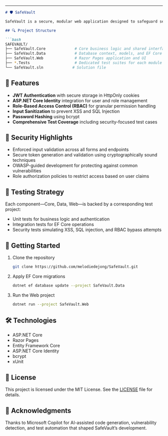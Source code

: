
---

```markdown
# 🛡️ SafeVault

SafeVault is a secure, modular web application designed to safeguard sensitive user data through robust authentication, input sanitization, and vulnerability-aware development practices. Powered by ASP.NET Core, EF Core, and secure coding techniques, SafeVault prioritizes safety, scalability, and clarity.

## 🔍 Project Structure

```bash
SAFEVAULT/
├── SafeVault.Core             # Core business logic and shared interfaces
├── SafeVault.Data             # Database context, models, and EF Core configurations
├── SafeVault.Web              # Razor Pages application and UI
├── *.Tests                    # Dedicated test suites for each module
└── SafeVault.sln             # Solution file
```

## 🧠 Features

- **JWT Authentication** with secure storage in HttpOnly cookies
- **ASP.NET Core Identity** integration for user and role management
- **Role-Based Access Control (RBAC)** for granular permission handling
- **Input Sanitization** to prevent XSS and SQL Injection
- **Password Hashing** using bcrypt
- **Comprehensive Test Coverage** including security-focused test cases

## 🔐 Security Highlights

- Enforced input validation across all forms and endpoints
- Secure token generation and validation using cryptographically sound techniques
- OWASP-guided development for protecting against common vulnerabilities
- Role authorization policies to restrict access based on user claims

## 🧪 Testing Strategy

Each component—Core, Data, Web—is backed by a corresponding test project:
- Unit tests for business logic and authentication
- Integration tests for EF Core operations
- Security tests simulating XSS, SQL injection, and RBAC bypass attempts

## 🚀 Getting Started

1. Clone the repository  
   ```bash
   git clone https://github.com/melodiedejong/SafeVault.git
   ```

2. Apply EF Core migrations  
   ```bash
   dotnet ef database update --project SafeVault.Data
   ```

3. Run the Web project  
   ```bash
   dotnet run --project SafeVault.Web
   ```

## 🛠️ Technologies

- ASP.NET Core
- Razor Pages
- Entity Framework Core
- ASP.NET Core Identity
- bcrypt
- xUnit

## 📝 License

This project is licensed under the MIT License. See the [LICENSE](LICENSE) file for details.

## 🤝 Acknowledgments

Thanks to Microsoft Copilot for AI-assisted code generation, vulnerability detection, and test automation that shaped SafeVault’s development.

